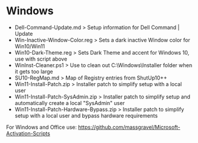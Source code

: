 # Windows

- Dell-Command-Update.md > Setup information for Dell Command | Update
- Win-Inactive-Window-Color.reg > Sets a dark inactive Window color for Win10/Win11
- Win10-Dark-Theme.reg > Sets Dark Theme and accent for Windows 10, use with script above
- WinInst-Cleaner.ps1 > Use to clean out C:\Windows\Installer folder when it gets too large
- SU10-RegMap.md > Map of Registry entries from ShutUp10++
- Win11-Install-Patch.zip > Installer patch to simplify setup with a local user
- Win11-Install-Patch-SysAdmin.zip > Installer patch to simplify setup and automatically create a local "SysAdmin" user
- Win11-Install-Patch-Hardware-Bypass.zip > Installer patch to simplify setup with a local user and bypass hardware requirements

For Windows and Office use: https://github.com/massgravel/Microsoft-Activation-Scripts
